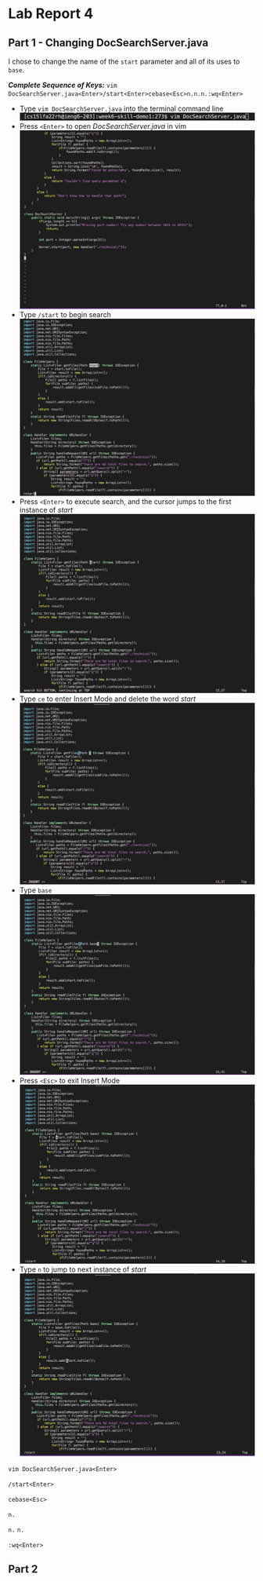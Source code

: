 # Lab Report 4
## Part 1 - Changing DocSearchServer.java

I chose to change the name of the `start` parameter and all of its uses to `base`.

***Complete Sequence of Keys:*** `vim DocSearchServer.java<Enter>/start<Enter>cebase<Esc>n.n.n.:wq<Enter>`
- Type `vim DocSearchServer.java` into the terminal command line ![`vim DocSearchServer.java`](LabReport_4.1.png)
- Press `<Enter>` to open *DocSearchServer.java* in vim ![`Enter`](LabReport_4.2.png)
- Type `/start` to begin search ![`/start`](LabReport_4.3.png)
- Press `<Enter>` to execute search, and the cursor jumps to the first instance of *start* ![`<Enter>`](LabReport_4.4.png)
- Type `ce` to enter Insert Mode and delete the word *start* ![`ce`](LabReport_4.5.png)
- Type `base` ![`base`](LabReport_4.6.png)
- Press `<Esc>` to exit Insert Mode ![`<Esc>`](LabReport_4.7.png)
- Type `n` to jump to next instance of *start* ![`n`](LabReport_4.9.png)


`vim DocSearchServer.java<Enter>`

`/start<Enter>`

`cebase<Esc>`

`n.`

`n.`
`n.`

`:wq<Enter>`

## Part 2
